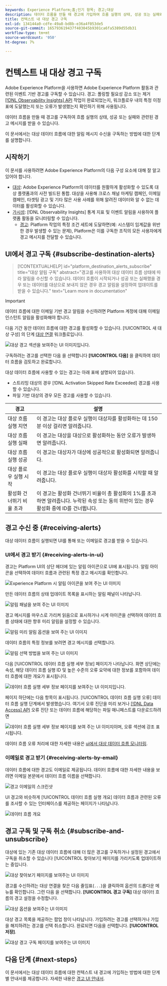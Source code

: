 ```yaml
---
keywords: Experience Platform;홈;인기 항목; 경고;대상
description: 데이터 흐름을 만들 때 경고에 가입하여 흐름 실행의 상태, 성공 또는 실패와 관련된 경고 메시지를 받을 수 있습니다.
title: 컨텍스트 내 대상 경고 구독
exl-id: 134144a0-cdfe-49a8-bd8b-e36a4f053de5
source-git-commit: 165793619437f403045b9301ca6fa5389d55db31
workflow-type: tm+mt
source-wordcount: '950'
ht-degree: 7%

---
```


# 컨텍스트 내 대상 경고 구독

Adobe Experience Platform을 사용하면 Adobe Experience Platform 활동과 관련된 이벤트 기반 경고를 구독할 수 있습니다. 경고: 폴링할 필요성 감소 또는 제거 [[!DNL Observability Insights] API](../../observability/api/overview.md) 작업이 완료되었는지, 워크플로우 내의 특정 이정표에 도달했는지 또는 오류가 발생했는지 확인하기 위해 사용됩니다.

데이터 흐름을 만들 때 경고를 구독하여 흐름 실행의 상태, 성공 또는 실패와 관련된 경고 메시지를 받을 수 있습니다.

이 문서에서는 대상 데이터 흐름에 대한 알림 메시지 수신을 구독하는 방법에 대한 단계를 설명합니다.

## 시작하기

이 문서를 사용하려면 Adobe Experience Platform의 다음 구성 요소에 대해 잘 알고 있어야 합니다.

* [대상](../home.md): Adobe Experience Platform의 데이터를 원활하게 활성화할 수 있도록 대상 플랫폼과의 사전 빌드된 통합. 대상을 사용해 크로스 채널 마케팅 캠페인, 이메일 캠페인, 타겟팅 광고 및 기타 많은 사용 사례를 위해 알려진 데이터와 알 수 없는 데이터를 활성화할 수 있습니다.
* [가시성](../../observability/home.md): [!DNL Observability Insights] 통계 지표 및 이벤트 알림을 사용하여 플랫폼 활동을 모니터링할 수 있습니다.
   * [경고](../../observability/alerts/overview.md): Platform 작업의 특정 조건 세트에 도달하면(예: 시스템이 임계값을 위반한 경우 발생할 수 있는 문제), Platform은 이를 구독한 조직의 모든 사용자에게 경고 메시지를 전달할 수 있습니다.

## UI에서 경고 구독 {#subscribe-destination-alerts}

>[!CONTEXTUALHELP]
>id="platform_destination_alerts_subscribe"
>title="대상 알림 구독"
>abstract="경고를 사용하여 대상 데이터 흐름 상태에 따라 알림을 수신할 수 있습니다. 데이터 흐름이 시작되거나 성공 또는 실패했을 경우 또는 데이터를 대상으로 보내지 않은 경우 경고 알림을 설정하여 업데이트를 받을 수 있습니다."
>text="Learn more in documentation"

>[!IMPORTANT]
>
>데이터 흐름에 대한 이메일 기반 경고 알림을 수신하려면 Platform 계정에 대해 이메일 인스턴트 알림을 활성화해야 합니다.

다음 기간 동안 데이터 흐름에 대한 경고를 활성화할 수 있습니다. [!UICONTROL 새 대상 구성] 의 단계 [대상 연결](connect-destination.md) 워크플로입니다.

![대상 경고 섹션을 보여주는 UI 이미지입니다.](../assets/ui/alerts/destination-alerts.png)

구독하려는 경고를 선택한 다음 을 선택합니다 **[!UICONTROL 다음]** 을 클릭하여 데이터 흐름을 검토하고 완료합니다.

대상 데이터 흐름에 사용할 수 있는 경고는 아래 표에 설명되어 있습니다.

* 스트리밍 대상의 경우 [!DNL Activation Skipped Rate Exceeded] 경고를 사용할 수 있습니다.
* 파일 기반 대상의 경우 모든 경고를 사용할 수 있습니다.

| 경고 | 설명 |
| --- | --- |
| 대상 흐름 실행 지연 | 이 경고는 대상 플로우 실행이 대상자를 활성화하는 데 150분 이상 걸리면 알려줍니다. |
| 대상 흐름 실행 실패 | 이 경고는 대상을 대상으로 활성화하는 동안 오류가 발생하면 알려줍니다. |
| 대상 흐름 실행 성공 | 이 경고는 대상자가 대상에 성공적으로 활성화되면 알려줍니다. |
| 대상 플로우 실행 시작 | 이 경고는 대상 플로우 실행이 대상자 활성화를 시작할 때 알려줍니다. |
| 활성화 건너뛰기 비율 초과 | 이 경고는 활성화 건너뛰기 비율이 총 활성화의 1%를 초과하면 알려줍니다. 누락된 속성 또는 동의 위반이 있는 경우 활성화 중에 ID를 건너뜁니다. |

## 경고 수신 중 {#receiving-alerts}

대상 데이터 흐름이 실행되면 UI를 통해 또는 이메일로 경고를 받을 수 있습니다.

### UI에서 경고 받기 {#receiving-alerts-in-ui}

경고는 Platform UI의 상단 헤더에 있는 알림 아이콘으로 UI에 표시됩니다. 알림 아이콘을 선택하여 데이터 흐름과 관련된 특정 경고 메시지를 확인합니다.

![Experience Platform 시 알림 아이콘을 보여 주는 UI 이미지](../assets/ui/alerts/notification.png)

만든 데이터 흐름의 상태 업데이트 목록을 표시하는 알림 패널이 나타납니다.

![알림 패널을 보여 주는 UI 이미지](../assets/ui/alerts/alert-window.png)

경고 메시지를 마우스로 가리켜 읽음으로 표시하거나 시계 아이콘을 선택하여 데이터 흐름 상태에 대한 향후 미리 알림을 설정할 수 있습니다.

![알림 미리 알림 옵션을 보여 주는 UI 이미지](../assets/ui/alerts/remind-me.png)

데이터 흐름의 특정 정보를 보려면 경고 메시지를 선택합니다.

![알림 선택 방법을 보여 주는 UI 이미지](../assets/ui/alerts/select-alert-message.png)

다음 [!UICONTROL 데이터 흐름 실행 세부 정보] 페이지가 나타납니다. 화면 상단에는 속성, 해당 데이터 흐름 실행 ID 및 높은 수준의 오류 요약에 대한 정보를 포함하여 데이터 흐름에 대한 개요가 표시됩니다.

![데이터 흐름 실행 세부 정보 페이지를 보여주는 UI 이미지입니다.](../assets/ui/alerts/dataflow-overview.png)

페이지 하단에는 다음 항목이 표시됩니다. [!UICONTROL 데이터 흐름 실행 오류] 데이터 흐름 실행 단계에서 발생했습니다. 여기서 오류 진단을 미리 보거나 [[!DNL Data Access] API](https://www.adobe.io/experience-platform-apis/references/data-access/) 오류 진단 또는 데이터 흐름에 해당하는 파일 매니페스트를 다운로드하려면

![데이터 흐름 실행 세부 정보 페이지를 보여 주는 UI 이미지이며, 오류 섹션에 강조 표시됩니다.](../assets/ui/alerts/dataflow-run-error.png)

데이터 흐름 오류 처리에 대한 자세한 내용은 [ui에서 대상 데이터 흐름 모니터링](../../dataflows/ui/monitor-destinations.md).

### 이메일로 경고 받기 {#receiving-alerts-by-email}

데이터 흐름에 대한 경고도 이메일로 제공됩니다. 데이터 흐름에 대한 자세한 내용을 보려면 이메일 본문에서 데이터 흐름 이름을 선택합니다.

![경고 이메일의 스크린샷](../assets/ui/alerts/email.png)

UI 경고와 비슷하게 [!UICONTROL 데이터 흐름 실행 개요] 데이터 흐름과 관련된 오류를 조사할 수 있는 인터페이스를 제공하는 페이지가 나타납니다.

![데이터 흐름 개요](../assets/ui/alerts/dataflow-overview.png)

## 경고 구독 및 구독 취소 {#subscribe-and-unsubscribe}

대상에 있는 기존 대상 데이터 흐름에 대해 더 많은 경고를 구독하거나 설정된 경고에서 구독을 취소할 수 있습니다 [!UICONTROL 찾아보기] 페이지를 가리키도록 업데이트하는 중입니다.

![대상 찾아보기 페이지를 보여주는 UI 이미지](../assets/ui/alerts/destination-list.png)

경고를 수신하려는 대상 연결을 찾은 다음 줄임표(`...`)을 클릭하여 옵션의 드롭다운 메뉴를 확인합니다. 그런 다음 을 선택합니다. **[!UICONTROL 경고 구독]** 대상 데이터 흐름의 경고 설정을 수정합니다.

![대상 옵션을 보여주는 UI 이미지](../assets/ui/alerts/destination-alerts-subscribe.png)

대상 경고 목록을 제공하는 팝업 창이 나타납니다. 가입하려는 경고를 선택하거나 가입을 해지하려는 경고를 선택 취소합니다. 완료되면 다음을 선택합니다. **[!UICONTROL 저장]**.

![대상 경고 구독 페이지를 보여주는 UI 이미지](../assets/ui/alerts/destination-alerts-list.png)

## 다음 단계 {#next-steps}

이 문서에서는 대상 데이터 흐름에 대한 컨텍스트 내 경고에 가입하는 방법에 대한 단계별 안내서를 제공합니다. 자세한 내용은 [경고 UI 안내서](../../observability/alerts/ui.md).
